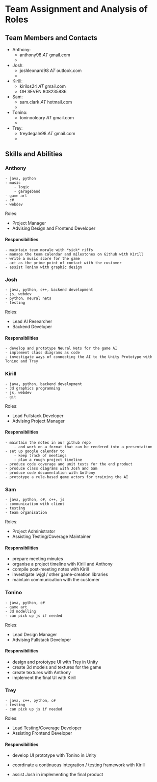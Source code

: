 # Team Assignment and Analysis of Roles #

## Team Members and Contacts ##

- Anthony:
	- anthony98 _AT_ gmail.com
	- 
- Josh:
	- joshleonard98 _AT_ outlook.com
	- 
- Kirill:
	- kirilos24 _AT_ gmail.com
	- OH SEVEN 808235886
- Sam:
	- sam.clark _AT_ hotmail.com
	-
- Tonino:
	- toninooleary _AT_ gmail.com
	-
- Trey:
	- treydegale98 _AT_ gmail.com
	-

## Skills and Abilities ##

### Anthony ###
	- java, python
	- music
		- logic
		- garageband
	- game art
	- c#
	- webdev
Roles:
- Project Manager
- Advising Design and Frontend Developer

#### Responsibilities ####
	- maintain team morale with *sick* riffs
	- manage the team calendar and milestones on Github with Kirill
	- write a music score for the game
	- act as the prime point of contact with the customer 
	- assist Tonino with graphic design

### Josh ###
	- java, python, c++, backend development
	- js, webdev
	- python, neural nets
	- testing
Roles:
- Lead AI Researcher
- Backend Developer

#### Responsibilities ####
	- develop and prototype Neural Nets for the game AI
	- implement class diagrams as code
	- investigate ways of connecting the AI to the Unity Prototype with Tonino and Trey

### Kirill ###
	- java, python, backend development
	- 3d graphics programming
	- js, webdev
	- git
Roles:
- Lead Fullstack Developer
- Advising Project Manager

#### Responsibilities ####
	- maintain the notes in our github repo
		- and work on a format that can be rendered into a presentation
	- set up google calendar to
		- keep track of meetings 
		- plan a rough project timeline
	- produce code coverage and unit tests for the end product
	- produce class diagrams with Josh and Sam
	- produce code documentation with Anthony
	- prototype a rule-based game actors for training the AI

### Sam ###
	- java, python, c#, c++, js
	- communication with client
	- testing
	- team organisation
Roles:
- Project Administrator
- Assisting Testing/Coverage Maintainer

#### Responsibilities ####
- prepare meeting minutes
- organise a project timeline with Kirill and Anthony
- compile post-meeting notes with Kirill
- investigate lwjgl / other game-creation libraries
- maintain communication with the customer

### Tonino ###
	- java, python, c#
	- game art
	- 3d modelling
	- can pick up js if needed
Roles:
- Lead Design Manager
- Advising Fullstack Developer

#### Responsibilities ####
- design and prototype UI with Trey in Unity
- create 3d models and textures for the game
- create textures with Anthony
- implement the final UI with Kirill

### Trey ###
	- java, c++, python, c#
	- testing
	- can pick up js if needed
Roles:
- Lead Testing/Coverage Developer
- Assisting Frontend Developer

#### Responsibilities ####
- develop UI prototype with Tonino in Unity
* coordinate a continuous integration / testing framework with Kirill
- assist Josh in implementing the final product
